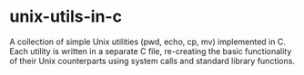 # unix-utils-in-c
A collection of simple Unix utilities (pwd, echo, cp, mv) implemented in C. Each utility is written in a separate C file, re-creating the basic functionality of their Unix counterparts using system calls and standard library functions.
